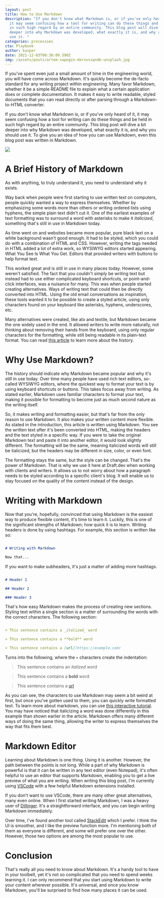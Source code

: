 ```yaml
---
layout: post
title: How to Use Markdown
description: "If you don't know what Markdown is, or if you've only heard of it,
  it may seem confusing how a tool for writing can do these things and be held
  in such high regard by an entire community. This blog post will dive a bit
  deeper into why Markdown was developed, what exactly it is, and why you should
  use it. "
categories: processses
cta: Playbook
author: kasper
date: 2021-12-03T00:30:09.590Z
img: /assets/posts/artem-sapegin-derxvssqndm-unsplash.jpg
---
```

If you've spent even just a small amount of time in the engineering world, you will have come across Markdown. It's quickly become the de-facto standard for any writing project within engineering. Many favor Markdown, whether it be a simple README file to explain what a certain application does or complete documentation. It makes it easy to write readable, styled documents that you can read directly or after parsing through a Markdown-to-HTML converter.

If you don't know what Markdown is, or if you've only heard of it, it may seem confusing how a tool for writing can do these things and be held in such high regard by an entire community. This blog post will dive a bit deeper into why Markdown was developed, what exactly it is, and why you should use it. To give you an idea of how you can use Markdown, even this blog post was written in Markdown.

![](https://lh3.googleusercontent.com/O7es7KyvPhtmP4cLa0uZwR1q3RsKUdg9PbJJkFui1tqHxxgmokQK7lRE9saywqmNiJpJPpwpz4ZseZOLSn2PKPqWVqcQwhgSUH6PTRv9Fgy31OfFTVNJnEIBTfZwrMKaFtCLF23y)

# A Brief History of Markdown

As with anything, to truly understand it, you need to understand why it exists.

Way back when people were first starting to use written text on computers, people quickly wanted a way to express themselves. Whether by emphasizing some words more than others or writing ordered lists using hyphens, the simple plain text didn't cut it. One of the earliest examples of text formatting was to surround a word with asterisks to make it *italicized*, something that's still in use in Markdown today.

As time went on and websites became more popular, pure black text on a white background wasn't good enough. It had to be styled, which you could do with a combination of HTML and CSS. However, writing the tags needed in HTML added a lot of extra work, so WYSIWYG editors started appearing. What You See Is What You Get. Editors that provided writers with buttons to help format text.

This worked great and is still in use in many places today. However, some weren't satisfied. The fact that you couldn't simply be writing text but instead had to use either complicated keyboard shortcuts, or point-and-click interfaces, was a nuisance for many. This was when people started creating alternatives. Ways of writing text that could then be directly converted into HTML. Using the old email conversations as inspiration, these tools wanted it to be possible to create a styled article, using only characters found on your keyboard like asterisks, hyphens, underscores, etc.

Many alternatives were created, like atx and textile, but Markdown became the one widely used in the end. It allowed writers to write more naturally, not thinking about removing their hands from the keyboard, using only regular characters for the formatting, while still being readable in its plain-text format. You can read [this article](https://capiche.com/e/markdown-history) to learn more about the history.

# Why Use Markdown?

The history should indicate why Markdown became popular and why it's still in use today. Over time many people have used rich text editors, so-called WYSIWYG editors, where the quickest way to format your text is by using keyboard shortcuts or buttons. This takes focus away from writing. As stated earlier, Markdown uses familiar characters to format your text, making it possible for formatting to become just as much second nature as the writing itself.

So, it makes writing and formatting easier, but that's far from the only reason to use Markdown. It also makes your written content more flexible. As stated in the introduction, this article is written using Markdown. You see the written text after it's been converted into HTML, making the headers and the text styled in a specific way. If you were to take the original Markdown text and paste it into another editor, it would look slightly different. The formatting will be the same, meaning italicized words will still be italicized, but the headers may be different in size, color, or even font.

The formatting stays the same, but the style can be changed. That's the power of Markdown. That is why we use it here at Draft.dev when working with clients and writers. It allows us to not worry about how a paragraph needs to be styled according to a specific client's blog. It will enable us to stay focused on the quality of the content instead of the design.

# Writing with Markdown

Now that you're, hopefully, convinced that using Markdown is the easiest way to produce flexible content, it's time to learn it. Luckily, this is one of the significant strengths of Markdown; how quick it is to learn. Writing headers is done by using hashtags. For example, this section is written like so:

```md

# Writing with Markdown

Now that...

```

If you want to make subheaders, it's just a matter of adding more hashtags.

```md

# Header 1

## Header 2

### Header 3

```

That's how easy Markdown makes the process of creating new sections. Styling text within a single section is a matter of surrounding the words with the correct characters. The following section:

```md

> This sentence contains a _italized_ word

> This sentence contains a **bold** word

> This sentence contains a [url](https://example.com)

```

Turns into the following, where the `>` characters create the indentation:

> This sentence contains an _italized_ word

> This sentence contains a **bold** word

> This sentence contains a [url](https://example.com)

As you can see, the characters to use Markdown may seem a bit weird at first, but once you've gotten used to them, you can quickly write formatted text. To learn more about markdown, you can use [this interactive tutorial](https://www.markdowntutorial.com/). You may have noticed that italicizing a word was done differently in this example than shown earlier in the article. Markdown offers many different ways of doing the same thing, allowing the writer to express themselves the way that fits them best.

# Markdown Editor

Learning about Markdown is one thing. Using it is another. However, the path between the points is not long. While a part of why Markdown is powerful is that it can be written in any text editor (even Notepad), it's often helpful to use an editor that supports Markdown, enabling you to get a live preview of what you are writing. When writing this blog post, I'm currently using [VSCode](https://code.visualstudio.com/) with a few helpful Markdown extensions installed.

If you don't want to use VSCode, there are many other great alternatives, many even online. When I first started writing Markdown, I was a heavy user of [Dillinger](https://dillinger.io/). It's a straightforward interface, and you can begin writing Markdown immediately.

Over time, I've found another tool called [StackEdit](https://stackedit.io/app#) which I prefer. I think the UI is smoother, and I like the preview function more. I'm mentioning both of them as everyone is different, and some will prefer one over the other. However, those two options are among the most popular to use.

# Conclusion

That's really all you need to know about Markdown. It's a handy tool to have in your toolbelt, yet it's not so complicated that you need to spend weeks learning it. I can only recommend that you start using Markdown to write your content wherever possible. It's universal, and once you know Markdown, you'll be surprised to find how many places it can be used.
